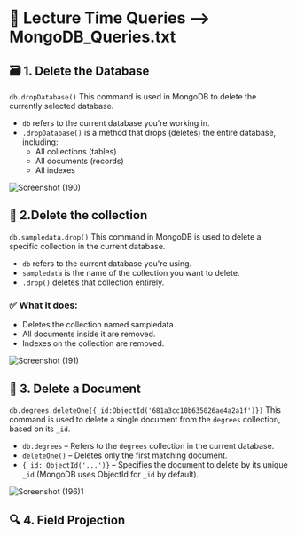 # 📖 Lecture Time Queries --> MongoDB_Queries.txt
## 🗃️ 1. Delete the Database
```db.dropDatabase()``` This command is used in MongoDB to delete the currently selected database.

- ```db``` refers to the current database you're working in.
- ```.dropDatabase()``` is a method that drops (deletes) the entire database, including:
  - All collections (tables)
  - All documents (records)
  - All indexes
    
![Screenshot (190)](https://github.com/user-attachments/assets/658115f5-8cf1-45d3-b934-b4ab7c78ffdf)

## 📁 2.Delete the collection
```db.sampledata.drop()``` This command in MongoDB is used to delete a specific collection in the current database.

- ```db```  refers to the current database you're using.
- ```sampledata``` is the name of the collection you want to delete.
- ```.drop()``` deletes that collection entirely.

### ✅ What it does:
- Deletes the collection named sampledata.
- All documents inside it are removed.
- Indexes on the collection are removed.
  
![Screenshot (191)](https://github.com/user-attachments/assets/f49837c8-e760-45d7-833d-8dc436a625d4)

## 📝 3. Delete a Document
```db.degrees.deleteOne({_id:ObjectId('681a3cc10b635026ae4a2a1f')})``` This command is used to delete a single document from the ```degrees``` collection, based on its ```_id```.

- ```db.degrees``` – Refers to the ```degrees``` collection in the current database.
- ```deleteOne()``` – Deletes only the first matching document.
- ```{_id: ObjectId('...')}``` – Specifies the document to delete by its unique ```_id``` (MongoDB uses ObjectId for ```_id``` by default).

![Screenshot (196)1](https://github.com/user-attachments/assets/a97f63fe-937c-4a41-8cfd-1c54d197433f)

## 🔍 4. Field Projection




  


  






